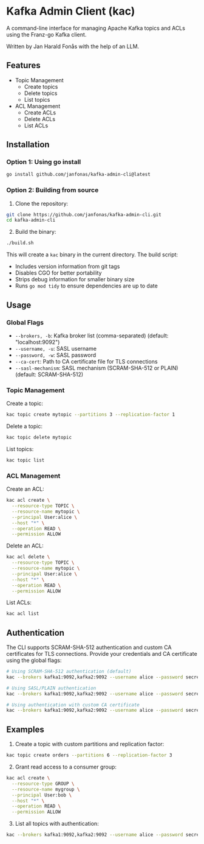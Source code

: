 # Kafka Admin Client (kac)

A command-line interface for managing Apache Kafka topics and ACLs using the Franz-go Kafka client.

Written by Jan Harald Fonås with the help of an LLM.

## Features

- Topic Management
  - Create topics
  - Delete topics
  - List topics
- ACL Management
  - Create ACLs
  - Delete ACLs
  - List ACLs

## Installation

### Option 1: Using go install

```bash
go install github.com/janfonas/kafka-admin-cli@latest
```

### Option 2: Building from source

1. Clone the repository:
```bash
git clone https://github.com/janfonas/kafka-admin-cli.git
cd kafka-admin-cli
```

2. Build the binary:
```bash
./build.sh
```

This will create a `kac` binary in the current directory. The build script:
- Includes version information from git tags
- Disables CGO for better portability
- Strips debug information for smaller binary size
- Runs `go mod tidy` to ensure dependencies are up to date

## Usage

### Global Flags

- `--brokers, -b`: Kafka broker list (comma-separated) (default: "localhost:9092")
- `--username, -u`: SASL username
- `--password, -w`: SASL password
- `--ca-cert`: Path to CA certificate file for TLS connections
- `--sasl-mechanism`: SASL mechanism (SCRAM-SHA-512 or PLAIN) (default: SCRAM-SHA-512)

### Topic Management

Create a topic:
```bash
kac topic create mytopic --partitions 3 --replication-factor 1
```

Delete a topic:
```bash
kac topic delete mytopic
```

List topics:
```bash
kac topic list
```

### ACL Management

Create an ACL:
```bash
kac acl create \
  --resource-type TOPIC \
  --resource-name mytopic \
  --principal User:alice \
  --host "*" \
  --operation READ \
  --permission ALLOW
```

Delete an ACL:
```bash
kac acl delete \
  --resource-type TOPIC \
  --resource-name mytopic \
  --principal User:alice \
  --host "*" \
  --operation READ \
  --permission ALLOW
```

List ACLs:
```bash
kac acl list
```

## Authentication

The CLI supports SCRAM-SHA-512 authentication and custom CA certificates for TLS connections. Provide your credentials and CA certificate using the global flags:

```bash
# Using SCRAM-SHA-512 authentication (default)
kac --brokers kafka1:9092,kafka2:9092 --username alice --password secret topic list

# Using SASL/PLAIN authentication
kac --brokers kafka1:9092,kafka2:9092 --username alice --password secret --sasl-mechanism PLAIN topic list

# Using authentication with custom CA certificate
kac --brokers kafka1:9092,kafka2:9092 --username alice --password secret --sasl-mechanism PLAIN --ca-cert /path/to/ca.crt topic list
```

## Examples

1. Create a topic with custom partitions and replication factor:
```bash
kac topic create orders --partitions 6 --replication-factor 3
```

2. Grant read access to a consumer group:
```bash
kac acl create \
  --resource-type GROUP \
  --resource-name mygroup \
  --principal User:bob \
  --host "*" \
  --operation READ \
  --permission ALLOW
```

3. List all topics with authentication:
```bash
kac --brokers kafka1:9092,kafka2:9092 --username alice --password secret topic list
